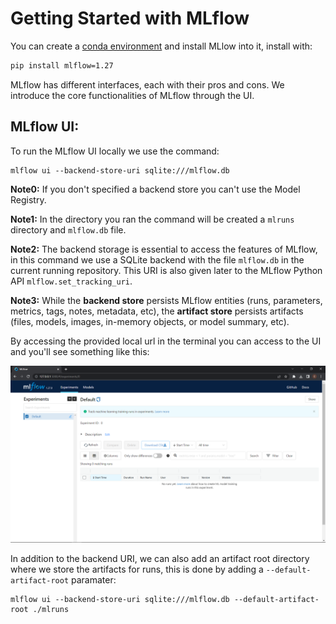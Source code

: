 # Getting Started with MLflow

You can create a [conda environment](../Appendixes/B_conda.md) and install MLlow into it, install with:

```bash
pip install mlflow=1.27
```

MLflow has different interfaces, each with their pros and cons. We introduce the core functionalities of MLflow through the UI.


## MLflow UI:

To run the MLflow UI locally we use the command:

```
mlflow ui --backend-store-uri sqlite:///mlflow.db
```
**Note0:** If you don't specified a backend store you can't use the Model Registry.

**Note1:** In the directory you ran the command will be created a `mlruns` directory and `mlflow.db` file.

**Note2:** The backend storage is essential to access the features of MLflow, in this command we use a SQLite backend with the file `mlflow.db` in the current running repository. This URI is also given later to the MLflow Python API `mlflow.set_tracking_uri`.

**Note3:** While the **backend store** persists MLflow entities (runs, parameters, metrics, tags, notes, metadata, etc), the **artifact store** persists artifacts (files, models, images, in-memory objects, or model summary, etc).

By accessing the provided local url in the terminal you can access to the UI and you'll see something like this:

![conda_logo](../Images/Module2/mlflow.PNG)

In addition to the backend URI, we can also add an artifact root directory where we store the artifacts for runs, this is done by adding a `--default-artifact-root` paramater:

```
mlflow ui --backend-store-uri sqlite:///mlflow.db --default-artifact-root ./mlruns

```